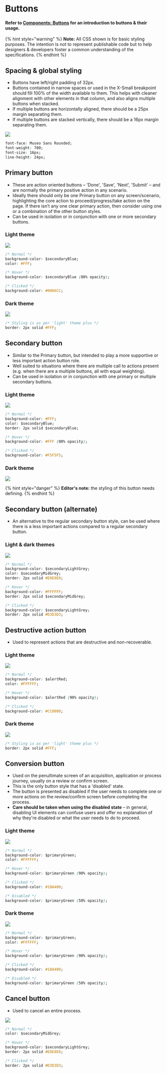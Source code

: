 # Buttons

#### Refer to [Components: Buttons](../../sse-digital-styleguide/components/button-basics.md) for an introduction to buttons & their usage.

{% hint style="warning" %}
**Note:** All CSS shown is for basic styling purposes. The intention is not to represent publishable code but to help designers & developers foster a common understanding of the specifications.
{% endhint %}

## Spacing & global styling

* Buttons have left/right padding of 32px.
* Buttons contained in narrow spaces or used in the X-Small breakpoint should fill 100% of the width available to them. This helps with cleaner alignment with other elements in that column, and also aligns multiple buttons when stacked.
* If multiple buttons are horizontally aligned, there should be a 25px margin separating them.
* If multiple buttons are stacked vertically, there should be a 16px margin separating them.

![](../../.gitbook/assets/button-spec.png)

```css
font-face: Museo Sans Rounded;
font-weight: 700;
font-size: 16px;
line-height: 24px;
```

## Primary button

* These are action oriented buttons – 'Done', 'Save', 'Next', 'Submit' – and are normally the primary positive action in any scenario.
* Ideally there should only be one Primary button on any screen/scenario, highlighting the core action to proceed/progress/take action on the page. If there isn’t any one clear primary action, then consider using one or a combination of the other button styles.
* Can be used in isolation or in conjunction with one or more secondary buttons.

### Light theme

![](../../.gitbook/assets/primary-button.png)

```css
/* Normal */
background-color: $secondaryBlue;
color: #FFF;

/* Hover */
background-color: $secondaryBlue (80% opacity);

/* Clicked */
background-color: #0066CC;
```

### Dark theme

![](../../.gitbook/assets/primary-button-dark.png)

```css
/* Styling is as per 'light' theme plus */
border: 2px solid #FFF;
```

## Secondary button

* Similar to the Primary button, but intended to play a more supportive or less important action button role.
* Well suited to situations where there are multiple call to actions present \(e.g. when there are a multiple buttons, all with equal weighting\).
* Can be used in isolation or in conjunction with one primary or multiple secondary buttons.

### Light theme

![](../../.gitbook/assets/secondary-button%20%281%29.png)

```css
/* Normal */
background-color: #FFF;
color: $secondaryBlue;
border: 2px solid $secondaryBlue;

/* Hover */
background-color: #FFF (80% opacity);

/* Clicked */
background-color: #F5F5F5;
```

### Dark theme

![](../../.gitbook/assets/secondary-button-dark.png)

{% hint style="danger" %}
**Editor's note:** the styling of this button needs defining.
{% endhint %}

## Secondary button \(alternate\)

* An alternative to the regular secondary button style, can be used where there is a less important actions compared to a regular secondary button.

### Light & dark themes

![](../../.gitbook/assets/secondary-button-alt.png)

```css
/* Normal */
background-color: $secondaryLightGrey;
color: $secondaryMidGrey;
border: 2px solid #E0E0E0;

/* Hover */
background-color: #FFFFFF;
border: 2px solid $secondaryMidGrey;

/* Clicked */
background-color: $secondaryLightGrey;
border: 2px solid #D3D3D3;
```

## Destructive action button

* Used to represent actions that are destructive and non-recoverable.

### Light theme

![](../../.gitbook/assets/destructive-button.png)

```css
/* Normal */
background-color: $alertRed;
color: #FFFFFF;

/* Hover */
background-color: $alertRed (90% opacity);

/* Clicked */
background-color: #CC0000;
```

### Dark theme

![](../../.gitbook/assets/destructive-button-dark.png)

```css
/* Styling is as per 'light' theme plus */
border: 2px solid #FFF;
```

## Conversion button

* Used on the penultimate screen of an acquisition, application or process journey, usually on a review or confirm screen.
* This is the only button style that has a 'disabled' state.
* The button is presented as disabled if the user needs to complete one or more actions on the review/confirm screen before completing the process.
* **Care should be taken when using the disabled state** – in general, disabling UI elements can confuse users and offer no explanation of why they're disabled or what the user needs to do to proceed.

### Light theme

![](../../.gitbook/assets/conversion-button.png)

```css
/* Normal */
background-color: $primaryGreen;
color: #FFFFFF;

/* Hover */
background-color: $primaryGreen (90% opacity);

/* Clicked */
background-color: #18A400;

/* Disabled */
background-color: $primaryGreen (50% opacity);
```

### Dark theme

![](../../.gitbook/assets/primary-button.png)

```css
/* Normal */
background-color: $primaryGreen;
color: #FFFFFF;

/* Hover */
background-color: $primaryGreen (90% opacity);

/* Clicked */
background-color: #18A400;

/* Disabled */
background-color: $primaryGreen (50% opacity);
```

## Cancel button

* Used to cancel an entire process.

![](../../.gitbook/assets/cancel-button.png)

```css
/* Normal */
color: $secondaryMidGrey;

/* Hover */
background-color: $secondaryLightGrey;
border: 2px solid #E8E8E8;

/* Clicked */
border: 2px solid #D3D3D3;
```

